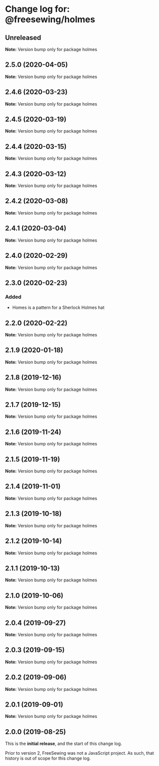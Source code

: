 # Change log for: @freesewing/holmes


## Unreleased

**Note:** Version bump only for package holmes


## 2.5.0 (2020-04-05)

**Note:** Version bump only for package holmes


## 2.4.6 (2020-03-23)

**Note:** Version bump only for package holmes


## 2.4.5 (2020-03-19)

**Note:** Version bump only for package holmes


## 2.4.4 (2020-03-15)

**Note:** Version bump only for package holmes


## 2.4.3 (2020-03-12)

**Note:** Version bump only for package holmes


## 2.4.2 (2020-03-08)

**Note:** Version bump only for package holmes


## 2.4.1 (2020-03-04)

**Note:** Version bump only for package holmes


## 2.4.0 (2020-02-29)

**Note:** Version bump only for package holmes


## 2.3.0 (2020-02-23)

### Added

 - Homes is a pattern for a Sherlock Holmes hat
## 2.2.0 (2020-02-22)

**Note:** Version bump only for package holmes


## 2.1.9 (2020-01-18)

**Note:** Version bump only for package holmes


## 2.1.8 (2019-12-16)

**Note:** Version bump only for package holmes


## 2.1.7 (2019-12-15)

**Note:** Version bump only for package holmes


## 2.1.6 (2019-11-24)

**Note:** Version bump only for package holmes


## 2.1.5 (2019-11-19)

**Note:** Version bump only for package holmes


## 2.1.4 (2019-11-01)

**Note:** Version bump only for package holmes


## 2.1.3 (2019-10-18)

**Note:** Version bump only for package holmes


## 2.1.2 (2019-10-14)

**Note:** Version bump only for package holmes


## 2.1.1 (2019-10-13)

**Note:** Version bump only for package holmes


## 2.1.0 (2019-10-06)

**Note:** Version bump only for package holmes


## 2.0.4 (2019-09-27)

**Note:** Version bump only for package holmes


## 2.0.3 (2019-09-15)

**Note:** Version bump only for package holmes


## 2.0.2 (2019-09-06)

**Note:** Version bump only for package holmes


## 2.0.1 (2019-09-01)

**Note:** Version bump only for package holmes




## 2.0.0 (2019-08-25)

This is the **initial release**, and the start of this change log.

Prior to version 2, FreeSewing was not a JavaScript project.
As such, that history is out of scope for this change log.
